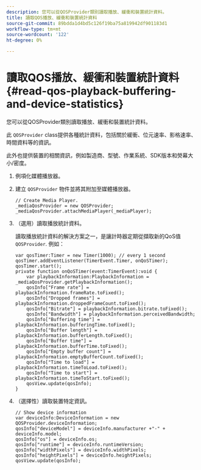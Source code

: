 ```yaml
---
description: 您可以從QOSProvider類別讀取播放、緩衝和裝置統計資料。
title: 讀取QOS播放、緩衝和裝置統計資料
source-git-commit: 89bdda1d4bd5c126f19ba75a819942df901183d1
workflow-type: tm+mt
source-wordcount: '122'
ht-degree: 0%

---
```



# 讀取QOS播放、緩衝和裝置統計資料{#read-qos-playback-buffering-and-device-statistics}

您可以從QOSProvider類別讀取播放、緩衝和裝置統計資料。

此 `QOSProvider` class提供各種統計資料，包括關於緩衝、位元速率、影格速率、時間資料等的資訊。

此外也提供裝置的相關資訊，例如製造商、型號、作業系統、SDK版本和熒幕大小/密度。

1. 例項化媒體播放器。
1. 建立 `QOSProvider` 物件並將其附加至媒體播放器。

   ```
   // Create Media Player. 
   _mediaQosProvider = new QOSProvider; 
   _mediaQosProvider.attachMediaPlayer(_mediaPlayer);
   ```

1. （選用）讀取播放統計資料。

   讀取播放統計資料的解決方案之一，是讓計時器定期從擷取新的QoS值 `QOSProvider`. 例如：

   ```
   var qosTimer:Timer = new Timer(1000); // every 1 second  
   qosTimer.addEventListener(TimerEvent.Timer, onQoSTimer);  
   qosTimer.start(); 
   private function onQoSTimer(event:TimerEvent):void { 
       var playbackInformation:PlaybackInformation = _mediaQosProvider.getPlaybackInformation(); 
       qosInfo["Frame rate"] = playbackInformation.frameRate.toFixed();  
       qosInfo["Dropped frames"] = playbackInformation.droppedFrameCount.toFixed(); 
       qosInfo["Bitrate"] = playbackInformation.bitrate.toFixed(); 
       qosInfo["Bandwidth"] = playbackInformation.perceivedBandwidth; 
       qosInfo["Buffering time"] = playbackInformation.bufferingTime.toFixed(); 
       qosInfo["Buffer length"] = playbackInformation.bufferLength.toFixed();  
       qosInfo["Buffer time"] = playbackInformation.bufferTime.toFixed(); 
       qosInfo["Empty buffer count"] = playbackInformation.emptyBufferCount.toFixed();  
       qosInfo["Time to load"] = playbackInformation.timeToLoad.toFixed();  
       qosInfo["Time to start"] = playbackInformation.timeToStart.toFixed(); 
       qosView.update(qosInfo); 
   }
   ```

1. （選擇性）讀取裝置特定資訊。

   ```
   // Show device information 
   var deviceInfo:DeviceInformation = new QOSProvider.deviceInformation; 
   qosInfo["deviceModel"] = deviceInfo.manufacturer +"-" + deviceInfo.model; 
   qosInfo["os"] = deviceInfo.os;  
   qosInfo["runtime"] = deviceInfo.runtimeVersion;  
   qosInfo["widthPixels"] = deviceInfo.widthPixels;  
   qosInfo["heightPixels"] = deviceInfo.heightPixels; 
   qosView.update(qosInfo); 
   ```

